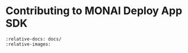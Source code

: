 # Contributing to MONAI Deploy App SDK

```{include} ../../../CONTRIBUTING.md
:relative-docs: docs/
:relative-images:
```
